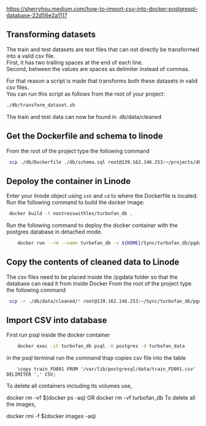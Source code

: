 https://sherryhsu.medium.com/how-to-import-csv-into-docker-postgresql-database-22d56e2a1117
## Transforming datasets
The train and test datasets are text files that can not directly be transformed into a valid csv file. <br>
First, it has two trailing spaces at the end of each line. <br>
Second, between the values are spaces as delimiter instead of commas.

For that reason a script is made that transforms both these datasets in valid csv files.<br>
You can run this script as follows from the root of your project:
```bash
./db/transform_dataset.sh
```
The train and test data can now be found in .db/data/cleaned


## Get the Dockerfile and schema to linode
From the root of the project type the following command
```bash
 scp ./db/Dockerfile ./db/schema.sql root@139.162.146.253:~/projects/db
``` 

## Depoloy the container in Linode
Enter your linode object using `ssh` and `cd` to where the Dockerfile is located. <br>
Run the following command to build the docker image: <br> 
```bash
 docker build -t nostresswithles/turbofan_db .
```

Run the following command to deploy the docker container with the postgres database in detached mode.
```bash 
    docker run --rm --name turbofan_db -v ${HOME}/Sync/turbofan_db/pgdata:/var/lib/postgresql/data -e POSTGRES_PASSWORD=1234 -e POSTGRES_DB=turbofan_data -d -p 6666:5432 nostresswithles/turbofan_db    
```

## Copy the contents of cleaned data to Linode
The csv files need to be placed inside the /pgdata folder so that the database can read it from inside Docker
From the root of the project type the following command
```bash
 scp -r ./db/data/cleaned/* root@139.162.146.253:~/Sync/turbofan_db/pgdata
```

## Import CSV into database
First run psql inside the docker container
```bash
    docker exec -it turbofan_db psql -U postgres -d turbofan_data
```

in the psql terminal run the command thap copies csv file into the table
```postgresql
    \copy train_FD001 FROM '/var/lib/postgresql/data/train_FD001.csv' DELIMITER ',' CSV;
```

 

To delete all containers including its volumes use,

docker rm -vf $(docker ps -aq)  OR docker rm -vf turbofan_db
To delete all the images,

docker rmi -f $(docker images -aq)

